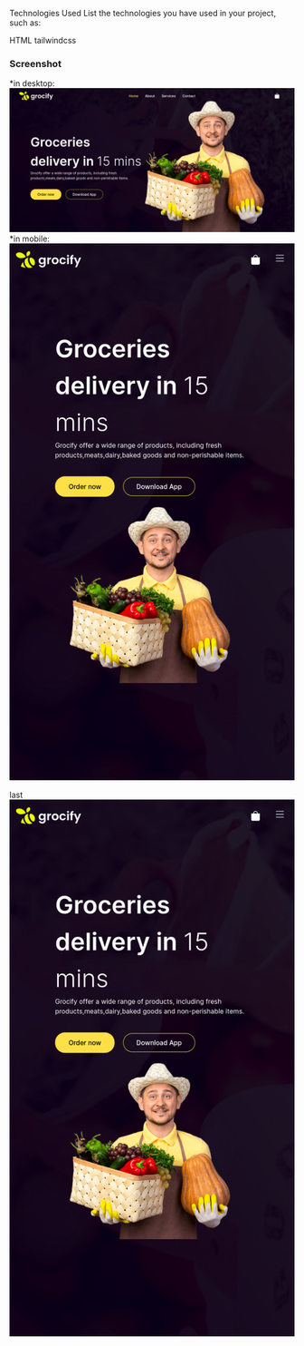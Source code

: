 

Technologies Used
List the technologies you have used in your project, such as:

  HTML
  tailwindcss
### Screenshot
*in desktop:
![test](shop/screenshots/Screenshot%20from%202023-08-14%2011-25-49.png)
*in mobile:
![test1](shop/screenshots/Screen%20Shot%202023-08-14%20at%2011.20.48.png)

last
<img src="shop/screenshots/Screen%20Shot%202023-08-14%20at%2011.20.48.png"/>
